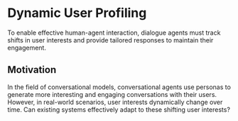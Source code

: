 # Dynamic User Profiling

To enable effective human-agent interaction, dialogue agents must track shifts in user interests and provide tailored responses to maintain their engagement. 

## Motivation 
In the field of conversational models, conversational agents use personas to generate more interesting and engaging conversations with their users. However, in real-world scenarios, user interests dynamically change over time. Can existing systems effectively adapt to these shifting user interests?
